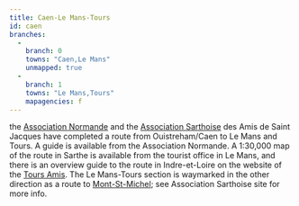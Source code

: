 ```yaml
---
title: Caen-Le Mans-Tours
id: caen
branches:
  -
    branch: 0
    towns: "Caen,Le Mans"
    unmapped: true
  -
    branch: 1
    towns: "Le Mans,Tours"
    mapagencies: f
---
```


the [Association Normande][0] and the [Association Sarthoise][1] des Amis de Saint Jacques have completed a route from Ouistreham/Caen to Le Mans and Tours. A guide is available from the Association Normande. A 1:30,000 map of the route in Sarthe is available from the tourist office in Le Mans, and there is an overview guide to the route in Indre-et-Loire on the website of the [Tours Amis][2]. The Le Mans-Tours section is waymarked in the other direction as a route to [Mont-St-Michel][3]; see Association Sarthoise site for more info.

[0]: http://www.chemins-pelerins-normands.fr/
[1]: http://assostjacques72.free.fr/menu.html
[2]: http://www.amis-st-jacques-tours.org
[3]: msm.html
